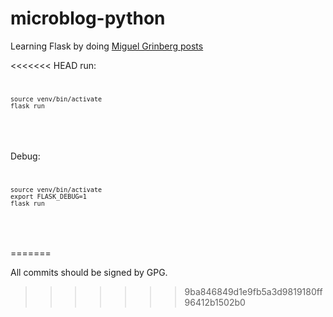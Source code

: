 # microblog-python

Learning Flask by doing  [Miguel Grinberg posts](https://blog.miguelgrinberg.com/post/the-flask-mega-tutorial-part-i-hello-world)

<<<<<<< HEAD
run: 
<code><p>

    source venv/bin/activate
    flask run
</p>
</code>

Debug: 
<code><p>

    source venv/bin/activate
    export FLASK_DEBUG=1
    flask run
</p>
</code>

=======

All commits should be signed by GPG.
>>>>>>> 9ba846849d1e9fb5a3d9819180ff96412b1502b0
